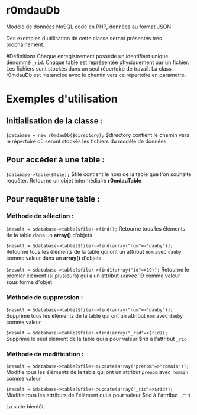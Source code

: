 r0mdauDb
========

Modèle de données NoSQL codé en PHP, données au format JSON

Des exemples d'utilisation de cette classe seront présentés très prochainement.

#Définitions
Chaque enregistrement possède un identifiant unique dénommé `_rid`.
Chaque table est représentée physiquement par un fichier.
Les fichiers sont stockés dans un seul répertoire de travail. La class r0mdauDb est instanciée avec le chemin vers ce répertoire en paramètre.

# Exemples d'utilisation

## Initialisation de la classe :
`$database = new r0mdauDb($directory);` 
$directory contient le chemin vers le répertoire où seront stockés les fichiers du modèle de données.

## Pour accéder à une table :
`$database->table($file);` 
$file contient le nom de la table que l'on souhaite requêter.
Retourne un objet intermédiaire **r0mdauTable**

## Pour requêter une table :

### Méthode de sélection :
`$result = $database->table($file)->find();`
Retourne tous les éléments de la table dans un **array()** d'objets

`$result = $database->table($file)->find(array("nom"=>"dauby"));`
Retourne tous les éléments de la table qui ont un attribut `nom` avec `dauby` comme valeur dans un **array()** d'objets

`$result = $database->table($file)->find1(array("id"=>19));`
Retourne le premier élément (si plusieurs) qui a un attribut `id`avec 19 comme valeur sous forme d'objet

### Méthode de suppression :
`$result = $database->table($file)->find(array("nom"=>"dauby"));`
Supprime tous les éléments de la table qui ont un attribut `nom` avec `dauby` comme valeur

`$result = $database->table($file)->find(array("_rid"=>$rid));`
Supprime le seul élément de la table qui a pour valeur $rid à l'attribut `_rid`

### Méthode de modification :
`$result = $database->table($file)->update(array("prenom"=>"romain"));`
Modifie tous les éléments de la table qui ont un attribut `prenom` avec `romain` comme valeur

`$result = $database->table($file)->update(array("_rid"=>$rid));`
Modifie tous les attributs de l'élément qui a pour valeur $rid à l'attribut `_rid`

La suite bientôt.

